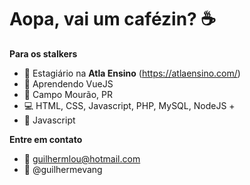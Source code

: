 <!-- ![sobre](https://github.com/Guilhermevang/Guilhermevang/blob/main/me.png) -->

# Aopa, vai um cafézin? ☕

**Para os stalkers**

- 💼 Estagiário na **Atla Ensino** (https://atlaensino.com/)
- 🌱 Aprendendo VueJS
- 📌 Campo Mourão, PR
- 💻 HTML, CSS, Javascript, PHP, MySQL, NodeJS +
- 🖤 Javascript

**Entre em contato**

- 📧 guilhermlou@hotmail.com
- 🌠 @guilhermevang
